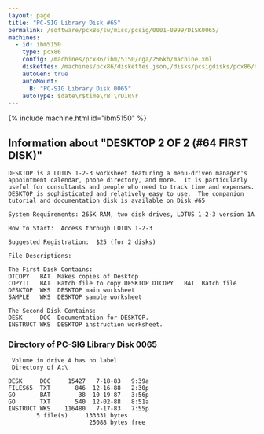 ```yaml
---
layout: page
title: "PC-SIG Library Disk #65"
permalink: /software/pcx86/sw/misc/pcsig/0001-0999/DISK0065/
machines:
  - id: ibm5150
    type: pcx86
    config: /machines/pcx86/ibm/5150/cga/256kb/machine.xml
    diskettes: /machines/pcx86/diskettes.json,/disks/pcsigdisks/pcx86/diskettes.json
    autoGen: true
    autoMount:
      B: "PC-SIG Library Disk 0065"
    autoType: $date\r$time\rB:\rDIR\r
---
```


{% include machine.html id="ibm5150" %}

## Information about "DESKTOP 2 OF 2  (#64 FIRST DISK)"

    DESKTOP is a LOTUS 1-2-3 worksheet featuring a menu-driven manager's
    appointment calendar, phone directory, and more.  It is particularly
    useful for consultants and people who need to track time and expenses.
    DESKTOP is sophisticated and relatively easy to use.  The companion
    tutorial and documentation disk is available on Disk #65
    
    System Requirements: 265K RAM, two disk drives, LOTUS 1-2-3 version 1A
    
    How to Start:  Access through LOTUS 1-2-3
    
    Suggested Registration:  $25 (for 2 disks)
    
    File Descriptions:
    
    The First Disk Contains:
    DTCOPY   BAT  Makes copies of Desktop
    COPYIT   BAT  Batch file to copy DESKTOP DTCOPY   BAT  Batch file
    DESKTOP  WKS  DESKTOP main worksheet
    SAMPLE   WKS  DESKTOP sample worksheet
    
    The Second Disk Contains:
    DESK     DOC  Documentation for DESKTOP.
    INSTRUCT WKS  DESKTOP instruction worksheet.

### Directory of PC-SIG Library Disk 0065

     Volume in drive A has no label
     Directory of A:\

    DESK     DOC     15427   7-18-83   9:39a
    FILES65  TXT       846  12-16-88   2:30p
    GO       BAT        38  10-19-87   3:56p
    GO       TXT       540  12-02-88   8:51a
    INSTRUCT WKS    116480   7-17-83   7:55p
            5 file(s)     133331 bytes
                           25088 bytes free
